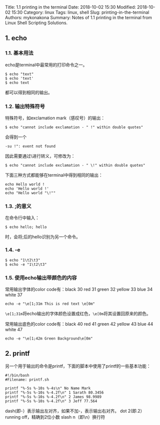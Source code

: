 Title: 1.1 printing in the terminal
Date: 2018-10-02 15:30
Modified: 2018-10-02 15:30
Category: linux
Tags: linux, shell
Slug: printing-in-the-terminal
Authors: mykonakona
Summary: Notes of 1.1 printing in the terminal from Linux Shell Scripting Solutions.

## 1. echo
### 1.1. 基本用法
echo是terminal中最常用的打印命令之一。
```
$ echo "text"
$ echo 'text'
$ echo text
```
都可以得到相同的输出。
 
### 1.2. 输出特殊符号
特殊符号，如exclamation mark（感叹号）的输出：
```
$ echo "cannot include exclamation - " !" within double quotes"
```
会得到一个
```
-su !": event not found
```

因此需要通过\进行转义，可修改为：
```
$ echo "cannot include exclamation - " \!" within double quotes"
```

下面三种方式都能够在terminal中得到相同的输出：
```
echo Hello world !
echo 'Hello world !'
echo "Hello world "\!""
```

### 1.3. ;的意义
在命令行中输入：
```
$ echo hello; hello
```
时，会将;后的hello识别为另一个命令。


### 1.4. -e
```
$ echo "1\t2\t3"
$ echo -e "1\t2\t3"
```

### 1.5. 使用echo输出带颜色的内容
常用输出字体的color code有：black 30 red 31 green 32 yellow 33 blue 34 white 37
```
echo -e "\e[1;31m This is red text \e[0m"
```
`\e[1;31m`将echo输出的字体颜色设置成红色，`\e[0m`将其设置回原来的颜色。

常用输出底色的color code有：black 40 red 41 green 42 yellow 43 blue 44 white 47
```
echo -e "\e[1;42m Green Background\e[0m"
```

## 2. printf
另一个用于输出的命令是printf，下面的脚本中使用了printf的一些基本功能：
```
#!/bin/bash
#Filename: printf.sh

printf "%-5s %-10s %-4s\n" No Name Mark
printf "%-5s %-10s %-4.2f\n" 1 Sarath 80.3456
printf "%-5s %-10s %-4.2f\n" 2 James 98.9989
printf "%-5s %-10s %-4.2f\n" 3 Jeff 77.564
```
dash(即-）表示输出左对齐，如果不加-，表示输出右对齐。
dot 2(即.2）running off，精确到2位小数
slash n（即\n）换行符
